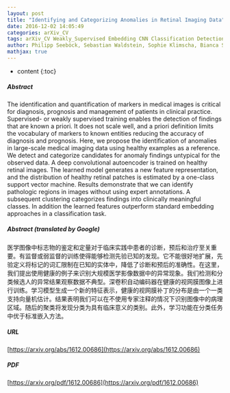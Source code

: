 ```yaml
---
layout: post
title: "Identifying and Categorizing Anomalies in Retinal Imaging Data"
date: 2016-12-02 14:05:49
categories: arXiv_CV
tags: arXiv_CV Weakly_Supervised Embedding CNN Classification Detection
author: Philipp Seeböck, Sebastian Waldstein, Sophie Klimscha, Bianca S. Gerendas, René Donner, Thomas Schlegl, Ursula Schmidt-Erfurth, Georg Langs
mathjax: true
---
```


* content
{:toc}

##### Abstract
The identification and quantification of markers in medical images is critical for diagnosis, prognosis and management of patients in clinical practice. Supervised- or weakly supervised training enables the detection of findings that are known a priori. It does not scale well, and a priori definition limits the vocabulary of markers to known entities reducing the accuracy of diagnosis and prognosis. Here, we propose the identification of anomalies in large-scale medical imaging data using healthy examples as a reference. We detect and categorize candidates for anomaly findings untypical for the observed data. A deep convolutional autoencoder is trained on healthy retinal images. The learned model generates a new feature representation, and the distribution of healthy retinal patches is estimated by a one-class support vector machine. Results demonstrate that we can identify pathologic regions in images without using expert annotations. A subsequent clustering categorizes findings into clinically meaningful classes. In addition the learned features outperform standard embedding approaches in a classification task.

##### Abstract (translated by Google)
医学图像中标志物的鉴定和定量对于临床实践中患者的诊断，预后和治疗至关重要。有监督或弱监督的训练使得能够检测先验已知的发现。它不能很好地扩展，先验定义将标记的词汇限制在已知的实体中，降低了诊断和预后的准确性。在这里，我们提出使用健康的例子来识别大规模医学影像数据中的异常现象。我们检测和分类候选人的异常结果观察数据不典型。深卷积自动编码器在健康的视网膜图像上进行训练。学习模型生成一个新的特征表示，健康的视网膜补丁的分布是由一个一类支持向量机估计。结果表明我们可以在不使用专家注释的情况下识别图像中的病理区域。随后的聚类将发现分类为具有临床意义的类别。此外，学习功能在分类任务中优于标准嵌入方法。

##### URL
[https://arxiv.org/abs/1612.00686](https://arxiv.org/abs/1612.00686)

##### PDF
[https://arxiv.org/pdf/1612.00686](https://arxiv.org/pdf/1612.00686)

